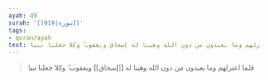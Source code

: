 ```yaml
---
ayah: 49
surah: '[[019|سورة]]'
tags:
- quran/ayah
text: فلما اعتزلهم وما يعبدون من دون الله وهبنا له إسحاق ويعقوب ۖ وكلا جعلنا نبيا
---
```

> فلما اعتزلهم وما يعبدون من دون الله وهبنا له [[إسحاق]] ويعقوب ۖ وكلا جعلنا نبيا
